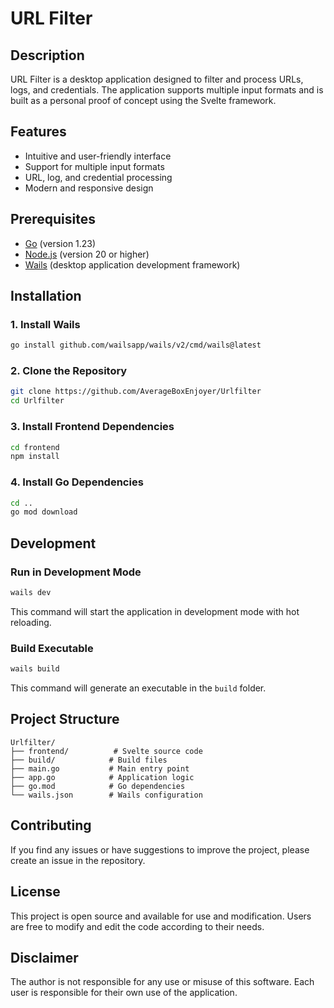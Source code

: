 # URL Filter

## Description
URL Filter is a desktop application designed to filter and process URLs, logs, and credentials. The application supports multiple input formats and is built as a personal proof of concept using the Svelte framework.

## Features
- Intuitive and user-friendly interface
- Support for multiple input formats
- URL, log, and credential processing
- Modern and responsive design

## Prerequisites
- [Go](https://golang.org/dl/) (version 1.23)
- [Node.js](https://nodejs.org/) (version 20 or higher)
- [Wails](https://wails.io/) (desktop application development framework)

## Installation

### 1. Install Wails
```bash
go install github.com/wailsapp/wails/v2/cmd/wails@latest
```

### 2. Clone the Repository
```bash
git clone https://github.com/AverageBoxEnjoyer/Urlfilter
cd Urlfilter
```

### 3. Install Frontend Dependencies
```bash
cd frontend
npm install
```

### 4. Install Go Dependencies
```bash
cd ..
go mod download
```

## Development

### Run in Development Mode
```bash
wails dev
```
This command will start the application in development mode with hot reloading.

### Build Executable
```bash
wails build
```
This command will generate an executable in the `build` folder.

## Project Structure
```
Urlfilter/
├── frontend/          # Svelte source code
├── build/            # Build files
├── main.go           # Main entry point
├── app.go            # Application logic
├── go.mod            # Go dependencies
└── wails.json        # Wails configuration
```

## Contributing
If you find any issues or have suggestions to improve the project, please create an issue in the repository.

## License
This project is open source and available for use and modification. Users are free to modify and edit the code according to their needs.

## Disclaimer
The author is not responsible for any use or misuse of this software. Each user is responsible for their own use of the application.
